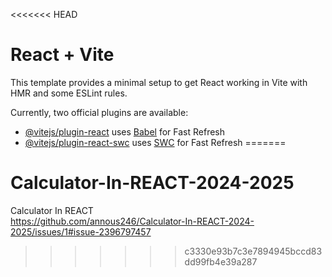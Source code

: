 <<<<<<< HEAD
# React + Vite

This template provides a minimal setup to get React working in Vite with HMR and some ESLint rules.

Currently, two official plugins are available:

- [@vitejs/plugin-react](https://github.com/vitejs/vite-plugin-react/blob/main/packages/plugin-react/README.md) uses [Babel](https://babeljs.io/) for Fast Refresh
- [@vitejs/plugin-react-swc](https://github.com/vitejs/vite-plugin-react-swc) uses [SWC](https://swc.rs/) for Fast Refresh
=======
# Calculator-In-REACT-2024-2025
Calculator In REACT <br>
https://github.com/annous246/Calculator-In-REACT-2024-2025/issues/1#issue-2396797457
>>>>>>> c3330e93b7c3e7894945bccd83dd99fb4e39a287
